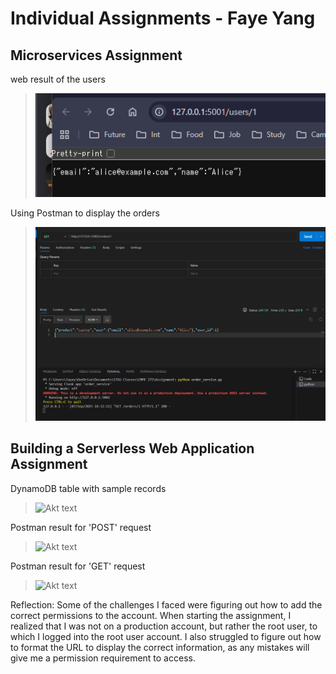 # Individual Assignments - Faye Yang
## Microservices Assignment
 web result of the users 

> ![Akt text](microservices/micro_image1.png)

 Using Postman to display the orders 

> ![Alt text](microservices/micro_image2.png)

## Building a Serverless Web Application Assignment
 DynamoDB table with sample records 

>![Akt text](AWS_Serverless_Application/AWS_SS_3)

 Postman result for 'POST' request 

>![Akt text](AWS_Serverless_Application/AWS_SS_1)

 Postman result for 'GET' request

>![Akt text](AWS_Serverless_Application/AWS_SS_2)

Reflection:  Some of the challenges I faced were figuring out how to add the correct permissions to the account. When starting the assignment, I realized that I was not on a production account, but rather the root user, to which I logged into the root user account. I also struggled to figure out how to format the URL to display the correct information, as any mistakes will give me a permission requirement to access. 
